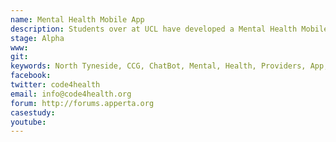 ```yaml
---
name: Mental Health Mobile App
description: Students over at UCL have developed a Mental Health Mobile application alongside Code4Health North East Community group. North Tyneside CCG identified that it was difficult for patients and carers to access mental health services and guidance in the area due to disparate information and number of MH providers. The app was designed to help users manage their own condition and offer advice and guidance to help elevate some of the sigma behind this condition.
stage: Alpha
www:  
git: 
keywords: North Tyneside, CCG, ChatBot, Mental, Health, Providers, App, patient, condition, self, UCL
facebook: 
twitter: code4health
email: info@code4health.org
forum: http://forums.apperta.org 
casestudy: 
youtube: 
--- 
```

